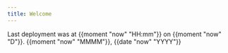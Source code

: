 ```yaml
---
title: Welcome
---
```


<p>Last deployment was at <time>{{moment "now" "HH:mm"}}</time> on {{moment "now" "D"}}. {{moment "now" "MMMM"}}, {{date "now" "YYYY"}}</p>
